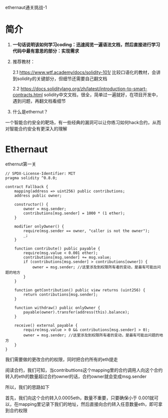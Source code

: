 ethernaut通关挑战-1



# 简介

1. **一句话说明该如何学习coding：迅速阅览一遍语法文档，然后直接进行学习代码中最有意思的部分：实现需求**



2. 推荐教材：

   2.1 https://www.wtf.academy/docs/solidity-101/  比较口语化的教材，会讲到solidity的关键部分，但细节还需要自己翻文档

   2.2 https://docs.soliditylang.org/zh/latest/introduction-to-smart-contracts.html solidity中文文档，很全，简单过一遍就好，在项目开发中，遇到问题，再翻文档看细节



3. 什么是ethernut？

一个智能合约安全的靶场，有一些经典的漏洞可以让你练习如何hack合约，从而对智能合约安全有更深入的理解



# Ethernaut

ethernut第一关

```solidity
// SPDX-License-Identifier: MIT
pragma solidity ^0.8.0;

contract Fallback {
    mapping(address => uint256) public contributions; 
    address public owner;

    constructor() {
        owner = msg.sender;
        contributions[msg.sender] = 1000 * (1 ether);
    }

    modifier onlyOwner() {
        require(msg.sender == owner, "caller is not the owner");
        _;
    }

    function contribute() public payable {
        require(msg.value < 0.001 ether);
        contributions[msg.sender] += msg.value;
        if (contributions[msg.sender] > contributions[owner]) {
            owner = msg.sender; //这里涉及到权限所有者的变动，是最有可能出问题的地方
        }
    }

    function getContribution() public view returns (uint256) {
        return contributions[msg.sender];
    }

    function withdraw() public onlyOwner {
        payable(owner).transfer(address(this).balance);
    }

    receive() external payable {
        require(msg.value > 0 && contributions[msg.sender] > 0); 
        owner = msg.sender; //这里涉及到权限所有者的变动，是最有可能出问题的地方
    }
}
```



我们需要做的更改合约的权限，同时把合约所有的eth提走

阅读合约，我们可知，当contributtions这个mapping里的合约调用人向这个合约转入的eth的数量超过合约owner的话，合约owner就会变成msg.sender

所以，我们的思路如下



首先，我们向这个合约转入0.0005eth，数量不重要，只要确保小于 0.001就可以，在mapping里记录下我们的地址，然后直接向合约转入任意数量eth，即可拿到合约权限















